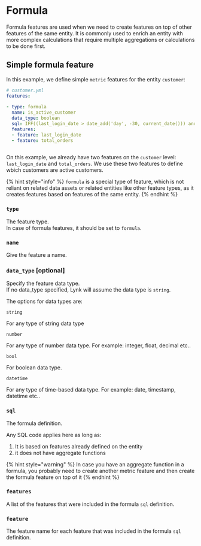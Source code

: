 # Formula

Formula features are used when we need to create features on top of other features of the same entity. It is commonly used to enrich an entity with more complex calculations that require multiple aggregations or calculations to be done first.

## Simple formula feature

In this example, we define simple `metric` features for the entity `customer`:

```yaml
# customer.yml
features:
  
- type: formula
  name: is_active_customer
  data_type: boolean
  sql: IFF((last_login_date > date_add('day', -30, current_date())) and total_orders > 100, true, false)
  features: 
  - feature: last_login_date
  - feature: total_orders
  
```

On this example, we already have two features on the `customer` level: `last_login_date` and `total_orders`. We use these two features to define wbich customers are active customers.

{% hint style="info" %}
`formula` is a special type of feature, which is not reliant on related data assets or related entities like other feature types, as it creates features based on features of the same entity.
{% endhint %}

### `type`

The feature type. \
In case of formula features, it should be set to `formula`.

### `name`

Give the feature a name.

### `data_type` \[optional]

Specify the feature data type. \
If no data\_type specified, Lynk will assume the data type is `string`.

The options for data types are:

`string`

For any type of string data type

`number`

For any type of number data type. For example: integer, float, decimal etc..

`bool`

For boolean data type.

`datetime`&#x20;

For any type of time-based data type. For example: date, timestamp, datetime etc..

### `sql`&#x20;

The formula definition.&#x20;

Any SQL code applies here as long as:

1. It is based on features already defined on the entity
2. it does not have aggregate functions

{% hint style="warning" %}
In case you have an aggregate function in a formula, you probably need to create another metric feature and then create the formula feature on top of it
{% endhint %}

### `features`&#x20;

A list of the features that were included in the formula `sql` definition.

### `feature`

The feature name for each feature that was included in the formula `sql` definition.
